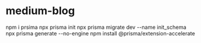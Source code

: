 # medium-blog

npm i prsima
npx prisma init
npx prisma migrate dev --name init_schema
npx prisma generate --no-engine
npm install @prisma/extension-accelerate
